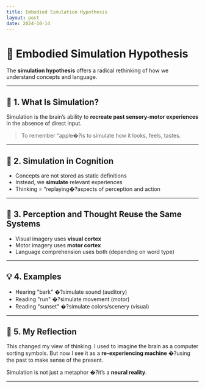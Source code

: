 ```yaml
---
title: Embodied Simulation Hypothesis
layout: post
date: 2024-10-14
---
```


# 🤖 Embodied Simulation Hypothesis

The **simulation hypothesis** offers a radical rethinking of how we understand concepts and language.

---

## 🧠 1. What Is Simulation?

Simulation is the brain’s ability to **recreate past sensory-motor experiences** in the absence of direct input.

> To remember “apple�?is to simulate how it looks, feels, tastes.

---

## 🧩 2. Simulation in Cognition

- Concepts are not stored as static definitions
- Instead, we **simulate** relevant experiences
- Thinking = “replaying�?aspects of perception and action

---

## 🔁 3. Perception and Thought Reuse the Same Systems

- Visual imagery uses **visual cortex**
- Motor imagery uses **motor cortex**
- Language comprehension uses both (depending on word type)

---

## 💡 4. Examples

- Hearing "bark" �?simulate sound (auditory)
- Reading "run" �?simulate movement (motor)
- Reading "sunset" �?simulate colors/scenery (visual)

---

## 💭 5. My Reflection

This changed my view of thinking. I used to imagine the brain as a computer sorting symbols. But now I see it as a **re-experiencing machine** �?using the past to make sense of the present.

Simulation is not just a metaphor �?it’s a **neural reality**.

---
